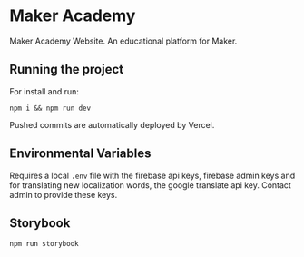 # Maker Academy

Maker Academy Website. An educational platform for Maker.
## Running the project
For install and run:

`npm i && npm run dev`

Pushed commits are automatically deployed by Vercel.

## Environmental Variables

Requires a local `.env` file with the firebase api keys, firebase admin keys and for translating new localization words, the google translate api key.
Contact admin to provide these keys.

## Storybook

`npm run storybook`